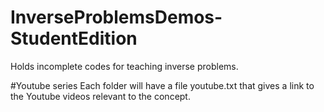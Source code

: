# InverseProblemsDemos-StudentEdition
Holds incomplete codes for teaching inverse problems.

#Youtube series
Each folder will have a file youtube.txt that gives a link to the Youtube videos relevant to the concept.
